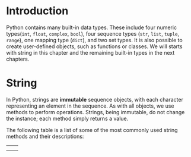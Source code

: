 # Introduction

Python contains many built-in data types. These include four numeric types(`int`, `float`, `complex`, `bool`), four sequence types (`str`, `list`, `tuple`, `range`), one mapping type (`dict`), and two set types. It is also possible to create user-defined objects, such as functions or classes. We will starts with string in this chapter and the remaining built-in types in the next chapters.

# String

In Python, strings are **immutable** sequence objects, with each character representing an element in the sequence. As with all objects, we use methods to perform operations. Strings, being immutable, do not change the instance; each method simply returns a value.

The following table is a list of some of the most commonly used string methods and their descriptions:

|      |      |
| ---- | ---- |
|      |      |
|      |      |